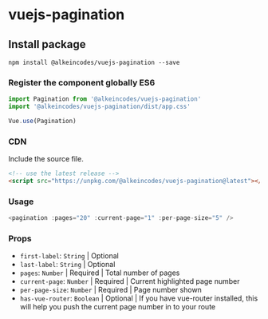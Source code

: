 # vuejs-pagination

## Install package
```
npm install @alkeincodes/vuejs-pagination --save
```

### Register the component globally ES6
```js
import Pagination from '@alkeincodes/vuejs-pagination'
import '@alkeincodes/vuejs-pagination/dist/app.css'

Vue.use(Pagination)
```

### CDN
Include the source file.
```html
<!-- use the latest release -->
<script src="https://unpkg.com/@alkeincodes/vuejs-pagination@latest"></script>
```

### Usage
```js
<pagination :pages="20" :current-page="1" :per-page-size="5" />
```

### Props
- `first-label`: `String` | Optional
- `last-label`: `String` | Optional
- `pages`: `Number` | Required | Total number of pages
- `current-page`: `Number` | Required | Current highlighted page number
- `per-page-size`: `Number` | Required | Page number shown
- `has-vue-router`: `Boolean` | Optional | If you have vue-router installed, this will help you push the current page number in to your route
